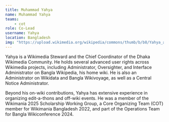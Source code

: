```yaml
---
title: Muhammad Yahya
name: Muhammad Yahya
teams:
    - cot
role: Co-Lead
username: Yahya
location: Bangladesh
img: "https://upload.wikimedia.org/wikipedia/commons/thumb/b/b8/Yahya_at_Bangla_WikiConference_2024.jpg/553px-Yahya_at_Bangla_WikiConference_2024.jpg"
---
```

Yahya is a Wikimedia Steward and the Chief Coordinator of the Dhaka Wikimedia Community. He holds several advanced user rights across Wikimedia projects, including Administrator, Oversighter, and Interface Administrator on Bangla Wikipedia, his home wiki. He is also an Administrator on Wikidata and Bangla Wikivoyage, as well as a Central Notice Administrator.

Beyond his on-wiki contributions, Yahya has extensive experience in organizing edit-a-thons and off-wiki events. He was a member of the Wikimania 2025 Scholarship Working Group, a Core Organizing Team (COT) member for Wikimania Bangladesh 2022, and part of the Operations Team for Bangla Wikiconference 2024.
